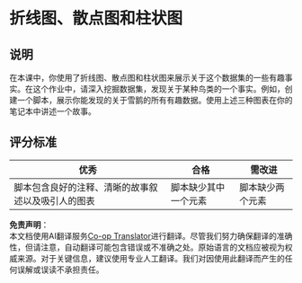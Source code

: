 <!--
CO_OP_TRANSLATOR_METADATA:
{
  "original_hash": "0ea21b6513df5ade7419c6b7d65f10b1",
  "translation_date": "2025-08-24T13:55:59+00:00",
  "source_file": "3-Data-Visualization/R/09-visualization-quantities/assignment.md",
  "language_code": "zh"
}
-->
# 折线图、散点图和柱状图

## 说明

在本课中，你使用了折线图、散点图和柱状图来展示关于这个数据集的一些有趣事实。在这个作业中，请深入挖掘数据集，发现关于某种鸟类的一个事实。例如，创建一个脚本，展示你能发现的关于雪鹅的所有有趣数据。使用上述三种图表在你的笔记本中讲述一个故事。

## 评分标准

优秀 | 合格 | 需改进
--- | --- | --- |
脚本包含良好的注释、清晰的故事叙述以及吸引人的图表 | 脚本缺少其中一个元素 | 脚本缺少两个元素

**免责声明**：  
本文档使用AI翻译服务[Co-op Translator](https://github.com/Azure/co-op-translator)进行翻译。尽管我们努力确保翻译的准确性，但请注意，自动翻译可能包含错误或不准确之处。原始语言的文档应被视为权威来源。对于关键信息，建议使用专业人工翻译。我们对因使用此翻译而产生的任何误解或误读不承担责任。